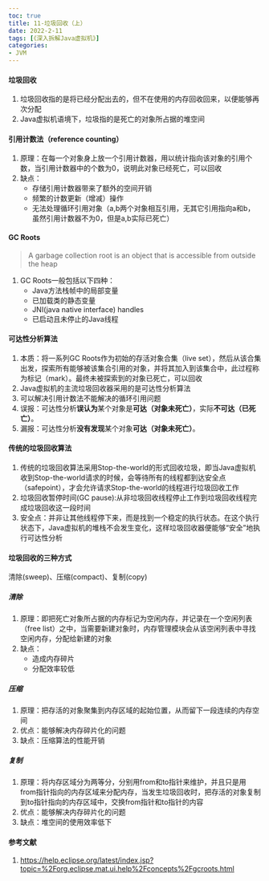 ```yaml
---
toc: true
title: 11-垃圾回收（上）
date: 2022-2-11
tags: [《深入拆解Java虚拟机》] 
categories:
- JVM
---
```


#### 垃圾回收

1. 垃圾回收指的是将已经分配出去的，但不在使用的内存回收回来，以便能够再次分配
2. Java虚拟机语境下，垃圾指的是死亡的对象所占据的堆空间

#### 引用计数法（reference counting）
1. 原理：在每一个对象身上放一个引用计数器，用以统计指向该对象的引用个数，当引用计数器中的个数为0，说明此对象已经死亡，可以回收
2. 缺点：
   - 存储引用计数器带来了额外的空间开销
   - 频繁的计数更新（增减）操作
   - 无法处理循环引用对象（a,b两个对象相互引用，无其它引用指向a和b，虽然引用计数器不为0，但是a,b实际已死亡）
<!--more-->
#### GC Roots

> A garbage collection root is an object that is accessible from outside the heap

1. GC Roots一般包括以下四种：
    - Java方法栈帧中的局部变量
    - 已加载类的静态变量
    - JNI(java native interface) handles
    - 已启动且未停止的Java线程

#### 可达性分析算法
1. 本质：将一系列GC Roots作为初始的存活对象合集（live set），然后从该合集出发，探索所有能够被该集合引用的对象，并将其加入到该集合中，此过程称为标记（mark）。最终未被探索到的对象已死亡，可以回收
2. Java虚拟机的主流垃圾回收器采用的是可达性分析算法
3. 可以解决引用计数法不能解决的循环引用问题
4. 误报：可达性分析**误认为**某个对象是**可达（对象未死亡）**，实际**不可达（已死亡）**。
5. 漏报：可达性分析**没有发现**某个对象**可达（对象未死亡）**。

#### 传统的垃圾回收算法
1. 传统的垃圾回收算法采用Stop-the-world的形式回收垃圾，即当Java虚拟机收到Stop-the-world请求的时候，会等待所有的线程都到达安全点（safepoint），才会允许请求Stop-the-world的线程进行垃圾回收工作
2. 垃圾回收暂停时间(GC pause):从非垃圾回收线程停止工作到垃圾回收线程完成垃圾回收这一段时间
3. 安全点：并非让其他线程停下来，而是找到一个稳定的执行状态。在这个执行状态下，Java虚拟机的堆栈不会发生变化，这样垃圾回收器便能够“安全”地执行可达性分析

#### 垃圾回收的三种方式
清除(sweep)、压缩(compact)、复制(copy)
##### 清除
1. 原理：即把死亡对象所占据的内存标记为空闲内存，并记录在一个空闲列表（free list）之中，当需要新建对象时，内存管理模块会从该空闲列表中寻找空闲内存，分配给新建的对象
2. 缺点：
   - 造成内存碎片
   - 分配效率较低
##### 压缩
1. 原理：把存活的对象聚集到内存区域的起始位置，从而留下一段连续的内存空间
2. 优点：能够解决内存碎片化的问题
3. 缺点：压缩算法的性能开销
##### 复制
1. 原理：将内存区域分为两等分，分别用from和to指针来维护，并且只是用from指针指向的内存区域来分配内存，当发生垃圾回收时，把存活的对象复制到to指针指向的内存区域中，交换from指针和to指针的内容
2. 优点：能够解决内存碎片化的问题
3. 缺点：堆空间的使用效率低下

#### 参考文献
1. https://help.eclipse.org/latest/index.jsp?topic=%2Forg.eclipse.mat.ui.help%2Fconcepts%2Fgcroots.html





























